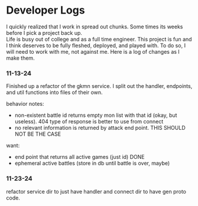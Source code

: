 # Developer Logs

I quickly realized that I work in spread out chunks.  Some times its weeks before I pick a project back up.  
Life is busy out of college and as a full time engineer.  This project is fun and I think deserves to be fully 
fleshed, deployed, and played with.  To do so, I will need to work with me, not against me.  Here is a log of changes 
as I make them.

### 11-13-24
Finished up a refactor of the gkmn service. I split out the handler, endpoints, and util functions into files of their
own.

behavior notes:
- non-existent battle id returns empty mon list
with that id (okay, but useless). 404 type of response is better to use from connect
- no relevant information is returned by attack end point. THIS SHOULD NOT BE THE CASE

want:
- end point that returns all active games (just id) DONE
- ephemeral active battles (store in db until battle is over, maybe)

### 11-23-24
refactor service dir to just have handler and connect dir to have gen proto code.
